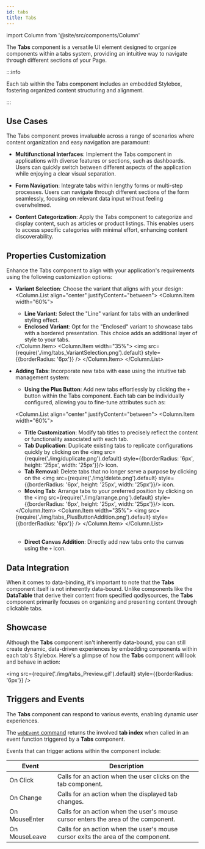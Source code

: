 ```yaml
---
id: tabs
title: Tabs
---
```

import Column from '@site/src/components/Column'


The **Tabs** component is a versatile UI element designed to organize components within a tabs system, providing an intuitive way to navigate through different sections of your Page.


:::info 

Each tab within the Tabs component includes an embedded Stylebox, fostering organized content structuring and alignment. 

:::


## Use Cases

The Tabs component proves invaluable across a range of scenarios where content organization and easy navigation are paramount:

- **Multifunctional Interfaces**: Implement the Tabs component in applications with diverse features or sections, such as dashboards. Users can quickly switch between different aspects of the application while enjoying a clear visual separation.

- **Form Navigation**: Integrate tabs within lengthy forms or multi-step processes. Users can navigate through different sections of the form seamlessly, focusing on relevant data input without feeling overwhelmed.

- **Content Categorization**: Apply the Tabs component to categorize and display content, such as articles or product listings. This enables users to access specific categories with minimal effort, enhancing content discoverability.


## Properties Customization

Enhance the Tabs component to align with your application's requirements using the following customization options:

- **Variant Selection**: Choose the variant that aligns with your design:
    <Column.List align="center" justifyContent="between">
        <Column.Item width="60%">
            <ul>
                <li><strong>Line Variant</strong>: Select the "Line" variant for tabs with an underlined styling effect.<br/></li>
                <li><strong>Enclosed Variant</strong>: Opt for the "Enclosed" variant to showcase tabs with a bordered presentation. This choice adds an additional layer of style to your tabs.</li> 
            </ul>
        </Column.Item>
        <Column.Item width="35%">
            <img src={require('./img/tabs_VariantSelection.png').default} style={{borderRadius: '6px'}} />
        </Column.Item>
    </Column.List>

- **Adding Tabs**: Incorporate new tabs with ease using the intuitive tab management system:

    - **Using the Plus Button**: Add new tabs effortlessly by clicking the `+` button within the Tabs component. Each tab can be individually configured, allowing you to fine-tune attributes such as:

    <Column.List align="center" justifyContent="between">
        <Column.Item width="60%">
            <ul>
                <li><strong>Title Customization</strong>: Modify tab titles to precisely reflect the content or functionality associated with each tab.<br/></li>
                <li><strong>Tab Duplication</strong>: Duplicate existing tabs to replicate configurations quickly by clicking on the <img src={require('./img/duplicate.png').default} style={{borderRadius: '6px', height: '25px', width: '25px'}}/> icon.<br/></li>
                <li><strong>Tab Removal</strong>: Delete tabs that no longer serve a purpose by clicking on the <img src={require('./img/delete.png').default} style={{borderRadius: '6px', height: '25px', width: '25px'}}/> icon.<br/></li>
                <li><strong>Moving Tab</strong>:  Arrange tabs to your preferred position by clicking on the <img src={require('./img/arrange.png').default} style={{borderRadius: '6px', height: '25px', width: '25px'}}/> icon.</li>
            </ul>
        </Column.Item>
        <Column.Item width="35%">
            <img src={require('./img/tabs_PlusButtonAddition.png').default} style={{borderRadius: '6px'}} />
        </Column.Item>
    </Column.List>

    <br/>

    - **Direct Canvas Addition**: Directly add new tabs onto the canvas using the <code>+</code> icon.


## Data Integration

When it comes to data-binding, it's important to note that the **Tabs** component itself is not inherently data-bound. Unlike components like the **DataTable** that derive their content from specified qodlysources, the **Tabs** component primarily focuses on organizing and presenting content through clickable tabs.

## Showcase

Although the **Tabs** component isn't inherently data-bound, you can still create dynamic, data-driven experiences by embedding components within each tab's Stylebox. Here's a glimpse of how the **Tabs** component will look and behave in action:

<img src={require('./img/tabs_Preview.gif').default} style={{borderRadius: '6px'}} />


## Triggers and Events

The **Tabs** component can respond to various events, enabling dynamic user experiences.

The [`webEvent` command](../../../QodlyinCloud/qodlyScript/commands/webEvent) returns the involved **tab index** when called in an event function triggered by a **Tabs** component.

Events that can trigger actions within the component include:

|Event|Description|
|---|---|
|On Click| Calls for an action when the user clicks on the tab component. |
|On Change| Calls for an action when the displayed tab changes. |
|On MouseEnter| Calls for an action when the user's mouse cursor enters the area of the component. |
|On MouseLeave| Calls for an action when the user's mouse cursor exits the area of the component. |